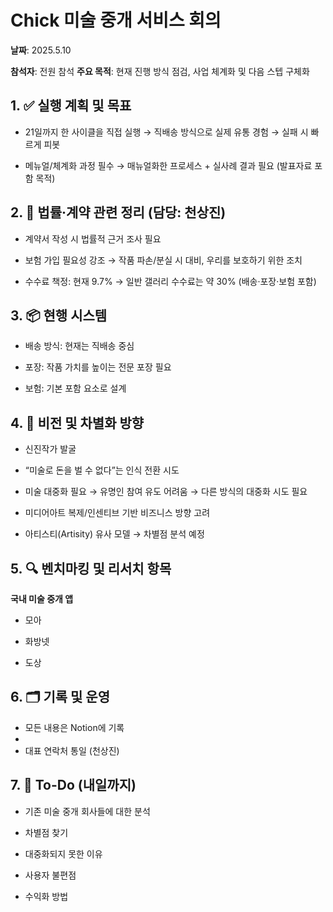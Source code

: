 # Chick 미술 중개 서비스 회의

**날짜**: 2025.5.10

**참석자**: 전원 참석
**주요 목적**: 현재 진행 방식 점검, 사업 체계화 및 다음 스텝 구체화

## 1. ✅ 실행 계획 및 목표
- 21일까지 한 사이클을 직접 실행
→ 직배송 방식으로 실제 유통 경험
→ 실패 시 빠르게 피봇

- 메뉴얼/체계화 과정 필수
→ 매뉴얼화한 프로세스 + 실사례 결과 필요 (발표자료 포함 목적)

## 2. 🧾 법률·계약 관련 정리 (담당: 천상진)
- 계약서 작성 시 법률적 근거 조사 필요

- 보험 가입 필요성 강조
→ 작품 파손/분실 시 대비, 우리를 보호하기 위한 조치

- 수수료 책정: 현재 9.7%
→ 일반 갤러리 수수료는 약 30% (배송·포장·보험 포함)

## 3. 📦 현행 시스템
- 배송 방식: 현재는 직배송 중심

- 포장: 작품 가치를 높이는 전문 포장 필요

- 보험: 기본 포함 요소로 설계

## 4. 🎯 비전 및 차별화 방향
- 신진작가 발굴

- “미술로 돈을 벌 수 없다”는 인식 전환 시도

- 미술 대중화 필요
→ 유명인 참여 유도 어려움 → 다른 방식의 대중화 시도 필요

- 미디어아트 복제/인센티브 기반 비즈니스 방향 고려

- 아티스티(Artisity) 유사 모델
→ 차별점 분석 예정

## 5. 🔍 벤치마킹 및 리서치 항목
**국내 미술 중개 앱**
- 모아

- 화방넷

- 도상

## 6. 🗂️ 기록 및 운영
- 모든 내용은 Notion에 기록
- 
- 대표 연락처 통일 (천상진)


## 7. 📌 To-Do (내일까지)
- 기존 미술 중개 회사들에 대한 분석

- 차별점 찾기

- 대중화되지 못한 이유

- 사용자 불편점

- 수익화 방법
